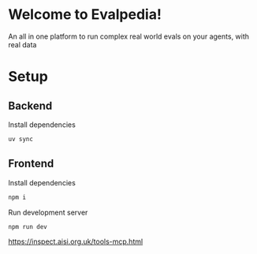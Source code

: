 
# Welcome to Evalpedia!

An all in one platform to run complex real world evals on your agents, with real data

# Setup

## Backend
Install dependencies
```bash
uv sync
```

## Frontend
Install dependencies
```bash
npm i
```
Run development server
```bash
npm run dev
```


https://inspect.aisi.org.uk/tools-mcp.html